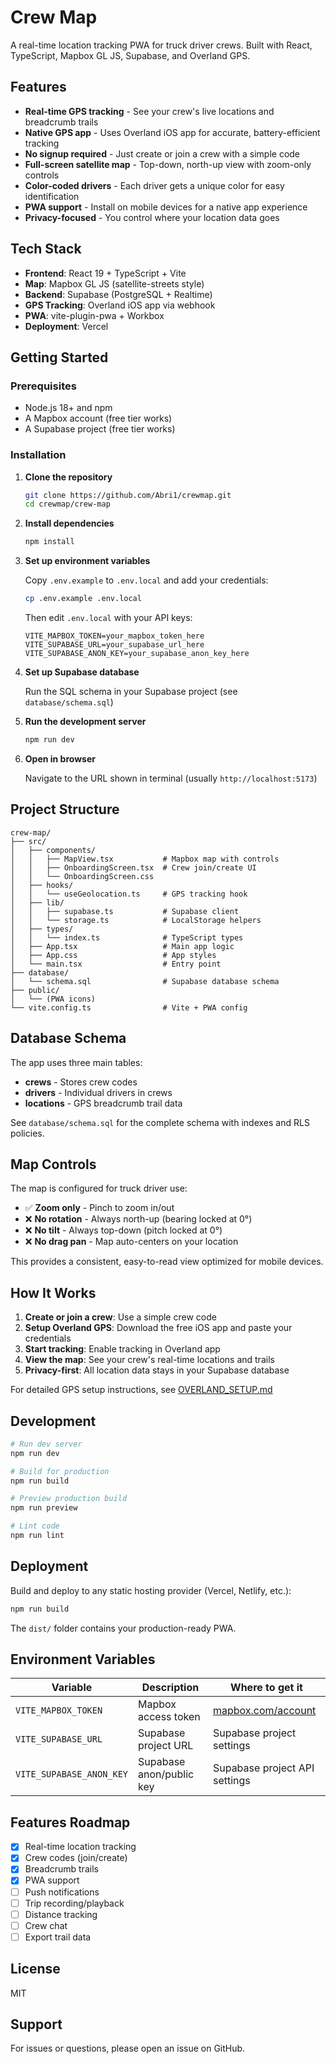 # Crew Map

A real-time location tracking PWA for truck driver crews. Built with React, TypeScript, Mapbox GL JS, Supabase, and Overland GPS.

## Features

- **Real-time GPS tracking** - See your crew's live locations and breadcrumb trails
- **Native GPS app** - Uses Overland iOS app for accurate, battery-efficient tracking
- **No signup required** - Just create or join a crew with a simple code
- **Full-screen satellite map** - Top-down, north-up view with zoom-only controls
- **Color-coded drivers** - Each driver gets a unique color for easy identification
- **PWA support** - Install on mobile devices for a native app experience
- **Privacy-focused** - You control where your location data goes

## Tech Stack

- **Frontend**: React 19 + TypeScript + Vite
- **Map**: Mapbox GL JS (satellite-streets style)
- **Backend**: Supabase (PostgreSQL + Realtime)
- **GPS Tracking**: Overland iOS app via webhook
- **PWA**: vite-plugin-pwa + Workbox
- **Deployment**: Vercel

## Getting Started

### Prerequisites

- Node.js 18+ and npm
- A Mapbox account (free tier works)
- A Supabase project (free tier works)

### Installation

1. **Clone the repository**
   ```bash
   git clone https://github.com/Abri1/crewmap.git
   cd crewmap/crew-map
   ```

2. **Install dependencies**
   ```bash
   npm install
   ```

3. **Set up environment variables**

   Copy `.env.example` to `.env.local` and add your credentials:
   ```bash
   cp .env.example .env.local
   ```

   Then edit `.env.local` with your API keys:
   ```env
   VITE_MAPBOX_TOKEN=your_mapbox_token_here
   VITE_SUPABASE_URL=your_supabase_url_here
   VITE_SUPABASE_ANON_KEY=your_supabase_anon_key_here
   ```

4. **Set up Supabase database**

   Run the SQL schema in your Supabase project (see `database/schema.sql`)

5. **Run the development server**
   ```bash
   npm run dev
   ```

6. **Open in browser**

   Navigate to the URL shown in terminal (usually `http://localhost:5173`)

## Project Structure

```
crew-map/
├── src/
│   ├── components/
│   │   ├── MapView.tsx           # Mapbox map with controls
│   │   ├── OnboardingScreen.tsx  # Crew join/create UI
│   │   └── OnboardingScreen.css
│   ├── hooks/
│   │   └── useGeolocation.ts     # GPS tracking hook
│   ├── lib/
│   │   ├── supabase.ts           # Supabase client
│   │   └── storage.ts            # LocalStorage helpers
│   ├── types/
│   │   └── index.ts              # TypeScript types
│   ├── App.tsx                   # Main app logic
│   ├── App.css                   # App styles
│   └── main.tsx                  # Entry point
├── database/
│   └── schema.sql                # Supabase database schema
├── public/
│   └── (PWA icons)
└── vite.config.ts                # Vite + PWA config
```

## Database Schema

The app uses three main tables:

- **crews** - Stores crew codes
- **drivers** - Individual drivers in crews
- **locations** - GPS breadcrumb trail data

See `database/schema.sql` for the complete schema with indexes and RLS policies.

## Map Controls

The map is configured for truck driver use:

- ✅ **Zoom only** - Pinch to zoom in/out
- ❌ **No rotation** - Always north-up (bearing locked at 0°)
- ❌ **No tilt** - Always top-down (pitch locked at 0°)
- ❌ **No drag pan** - Map auto-centers on your location

This provides a consistent, easy-to-read view optimized for mobile devices.

## How It Works

1. **Create or join a crew**: Use a simple crew code
2. **Setup Overland GPS**: Download the free iOS app and paste your credentials
3. **Start tracking**: Enable tracking in Overland app
4. **View the map**: See your crew's real-time locations and trails
5. **Privacy-first**: All location data stays in your Supabase database

For detailed GPS setup instructions, see [OVERLAND_SETUP.md](./OVERLAND_SETUP.md)

## Development

```bash
# Run dev server
npm run dev

# Build for production
npm run build

# Preview production build
npm run preview

# Lint code
npm run lint
```

## Deployment

Build and deploy to any static hosting provider (Vercel, Netlify, etc.):

```bash
npm run build
```

The `dist/` folder contains your production-ready PWA.

## Environment Variables

| Variable | Description | Where to get it |
|----------|-------------|-----------------|
| `VITE_MAPBOX_TOKEN` | Mapbox access token | [mapbox.com/account](https://account.mapbox.com/access-tokens/) |
| `VITE_SUPABASE_URL` | Supabase project URL | Supabase project settings |
| `VITE_SUPABASE_ANON_KEY` | Supabase anon/public key | Supabase project API settings |

## Features Roadmap

- [x] Real-time location tracking
- [x] Crew codes (join/create)
- [x] Breadcrumb trails
- [x] PWA support
- [ ] Push notifications
- [ ] Trip recording/playback
- [ ] Distance tracking
- [ ] Crew chat
- [ ] Export trail data

## License

MIT

## Support

For issues or questions, please open an issue on GitHub.
